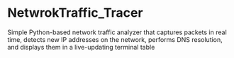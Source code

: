 # NetwrokTraffic_Tracer
Simple Python-based network traffic analyzer that captures packets in real time, detects new IP addresses on the network, performs DNS resolution, and displays them in a live-updating terminal table
